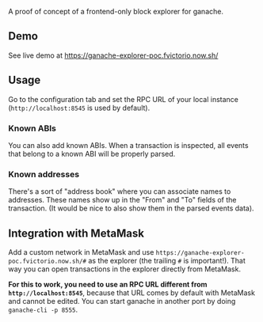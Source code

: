A proof of concept of a frontend-only block explorer for ganache.

## Demo

See live demo at https://ganache-explorer-poc.fvictorio.now.sh/

## Usage

Go to the configuration tab and set the RPC URL of your local instance (`http://localhost:8545` is used by default).

### Known ABIs

You can also add known ABIs. When a transaction is inspected, all events that belong to a known ABI will be properly parsed.

### Known addresses

There's a sort of "address book" where you can associate names to addresses. These names show up in the "From" and "To" fields of the transaction. (It would be nice to also show them in the parsed events data).

## Integration with MetaMask

Add a custom network in MetaMask and use `https://ganache-explorer-poc.fvictorio.now.sh/#` as the explorer (the trailing `#` is important!). That way you can open transactions in the explorer directly from MetaMask.

**For this to work, you need to use an RPC URL different from `http://localhost:8545`**, because that URL comes by default with MetaMask and cannot be edited. You can start ganache in another port by doing `ganache-cli -p 8555`.
